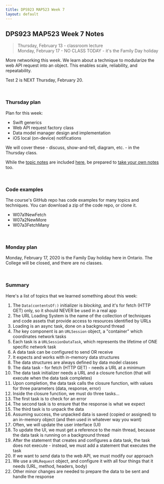 ```yaml
---
title: DPS923 MAP523 Week 7
layout: default
---
```


## DPS923 MAP523 Week 7 Notes

> Thursday, February 13 - classroom lecture  
> Monday, February 17 - NO CLASS TODAY - it's the Family Day holiday

More networking this week. We learn about a technique to modularize the web API request into an object. This enables scale, reliability, and repeatability. 

Test 2 is NEXT Thursday, February 20. 

<br>

### Thursday plan

Plan for this week:
* Swift generics
* Web API request factory class 
* Data model manager design and implementation 
* iOS local (on-device) notifications

We will cover these - discuss, show-and-tell, diagram, etc. - in the Thursday class. 

While the [topic notes](webapi-interaction-foundations) are included [here](webapi-interaction-foundations), be prepared to [take your own notes](/standards#taking-notes-in-class) too. 

<br>

### Code examples

The course's GitHub repo has code examples for many topics and techniques. You can download a zip of the code repo, or clone it. 
* W07a1NewFetch
* W07a2NewMore
* W07a3FetchMany

<br>

### Monday plan

Monday, February 17, 2020 is the Family Day holiday here in Ontario. The College will be closed, and there are no classes. 

<br>

### Summary

Here's a list of topics that we learned something about this week:
1. The `Data(contentsOf:)` initializer is *blocking*, and it's for fetch (HTTP GET) only, so it should NEVER be used in a real app 
1. The URL Loading System is the name of the collection of techniques and code assets that provide access to resources identified by URLs 
1. Loading is an async task, done on a background thread 
1. *The* key component is an `URLSession` object, a "container" which coordinates network tasks 
1. Each task is a `URLSessionDataTask`, which represents the lifetime of ONE specific network task 
1. A data task can be configured to send OR receive
1. It expects and works with in-memory data structures 
1. The data structures are always defined by data model classes 
1. The data task - for fetch (HTTP GET) - needs a URL at a minimum 
1. The data task initializer needs a URL and a closure function (that will execute when the data task completes)
1. Upon completion, the data task calls the closure function, with values for three parameters (data, response, error) 
1. Inside the closure function, we must do three tasks...
1. The first task is to check for an error 
1. The second task is to ensure that the response is what we expect 
1. The third task is to unpack the data
1. Assuming success, the unpacked data is saved (copied or assigned) to an in-memory object (and then used in whatever way you want)
1. Often, we will update the user interface (UI)
1. To update the UI, we must get a reference to the main thread, because the data task is running on a background thread 
1. After the statement that creates and configures a data task, the task does not execute - instead, we must add a statement that executes the task 
1. If we want to *send* data to the web API, we must modify our approach 
1. We use a `URLRequest` object, and configure it with all four things that it needs (URL, method, headers, body) 
1. Other minor changes are needed to prepare the data to be sent and handle the response 

<br>
